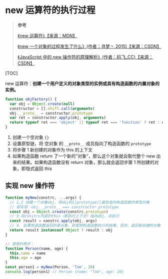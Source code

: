 # new 运算符的执行过程

> **参考**
>
> [《new 运算符》【来源：MDN】](https://developer.mozilla.org/zh-CN/docs/Web/JavaScript/Reference/Operators/new)
>
> [《new 一个对象的过程发生了什么》(作者：寻梦丶 2015)【来源：CSDN】](https://blog.csdn.net/w770583069/article/details/77322537)
>
> [《JavaScript 中的 new 操作符的原理解析》(作者：码飞\_CC)【来源：CSDN】](https://blog.csdn.net/w770583069/article/details/77322537)

[TOC]

new 运算符：**创建一个用户定义的对象类型的实例或具有构造函数的内置对象的实例。**

```js
function objFactory() {
  var obj = Object.create(null)
  constructor = [].shift.call(arguments)
  obj.__proto__ = constructor.prototype
  var ret = constructor.apply(obj, arguments)
  return typeof ret === 'object' || typeof ret === 'function' ? ret : obj
}
```

1. 创建一个空对象 `{}`
2. 设置原型链，将 空对象 的 `__proto__` 成员指向了构造函数的 `prototype`
3. 将步骤 1 新创建的对象作为 this 的上下文
4. 如果构造函数 return 了一个新的“对象”，那么这个对象就会取代整个 new 出来的结果。如果构造函数没有 return 对象，那么就会返回步骤 1 所创建的对象，即隐式返回 this

## 实现 new 操作符

```js
function myNew(constrc, ...args) {
  // 1,2 创建一个对象obj，将obj的[[prototype]]属性指向构造函数的原型对象
  // 即实现：obj.__proto__ === constructor.prototype
  const obj = Object.create(constrc.prototype)
  // 3.将constrc内部的this（即执行上下文）指向obj，并执行
  const result = constrc.apply(obj, args)
  // 4. 如果构造函数返回的是对象，则使用构造函数执行的结果。否则，返回新创建的对象
  return result instanceof Object ? result : obj
}
```

```js
// 使用的例子：
function Person(name, age) {
  this.name = name
  this.age = age
}
const person1 = myNew(Person, 'Tom', 20)
console.log(person1) // Person {name: "Tom", age: 20}
```
